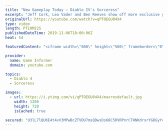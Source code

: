 ```yaml
---
title: "New Gameplay Today – Diablo IV's Sorceress"
excerpt: "Jeff Cork, Leo Vader and Ben Reeves show off more exclusive gameplay of Diablo IV, which can be viewed without commentary at ..."
originalUrl: https://youtube.com/watch?v=qPTOEGU04X4
type: video
length: PT10M22S
publishedDateTime: 2019-11-06T18:00:06Z
heat: 54

featuredContent: "<iframe width=\"800\" height=\"500\" frameborder=\"0\" src=\"https://www.youtube.com/embed/qPTOEGU04X4\" allow=\"accelerometer; autoplay; encrypted-media; gyroscope; picture-in-picture\" allowfullscreen></iframe>"

provider:
  name: Game Informer
  domain: youtube.com

topics:
  - Diablo 4
  - Sorceress

images:
  - url: https://i.ytimg.com/vi/qPTOEGU04X4/maxresdefault.jpg
    width: 1280
    height: 720
    isCached: true

secured: "U3lL7lQUKE4t4vV3MPwBcZTVDU7msQDwsDs68C5RVRPnrCTHNKdrxrYGDGyYchvr3b85BVCAAFaq3m7vtIB0s5b2MozmKDzW0s5kxoLDPuByJi9RcaNNQux30LKcVG9V8lfoIUYAP/g+Y+Nqh9iFtG2kfreqhEjcAYlJzOZGiXa3WEINcIToP2h+mwVvKeZ1SGkS9N1yJqPOF41hzCZTFurKrZwOZJGaR/7H0Mblg7qzipjXhhRgbehCu9waOVC/5KZcXwoFhVzCqFBIKzlwUonIMA+eprzDMfLOt4Isv4f+uo8pVRR7T2XVjoKtQFxhtUUXDWY2XhYEKhgSki7zAf4wd10jxRTy/ZBP433ytx++deVbic6SpqaXfNI/6ctdlUzHpFvjHVELgRoamLwYBMNFdMYdYlnGgn3Eb0bVfYNRMii0E5K/pD6CC0RsIjs1;ZwZ9HLnTd5KN1aHFuUin+A=="
---
```


